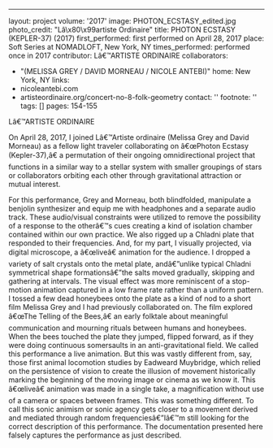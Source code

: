 ---
layout: project
volume: '2017'
image: PHOTON_ECSTASY_edited.jpg
photo_credit: "Lâ\x80\x99artiste Ordinaire"
title: PHOTON ECSTASY (KEPLER-37) (2017)
first_performed: first performed on April 28, 2017
place: Soft Series at NOMADLOFT, New York, NY
times_performed: performed once in 2017
contributor: Lâ€™ARTISTE ORDINAIRE
collaborators:
- "(MELISSA GREY / DAVID MORNEAU / NICOLE ANTEBI)"
home: New York, NY
links:
- nicoleantebi.com
- artisteordinaire.org/concert-no-8-folk-geometry
contact: ''
footnote: ''
tags: []
pages: 154-155



Lâ€™ARTISTE ORDINAIRE

On April 28, 2017, I joined Lâ€™Artiste ordinaire (Melissa Grey and David Morneau) as a fellow light traveler collaborating on â€œPhoton Ecstasy (Kepler-37),â€ a permutation of their ongoing omnidirectional project that functions in a similar way to a stellar system with smaller groupings of stars or collaborators orbiting each other through gravitational attraction or mutual interest.

For this performance, Grey and Morneau, both blindfolded, manipulate a benjolin synthesizer and equip me with headphones and a separate audio track. These audio/visual constraints were utilized to remove the possibility of a response to the otherâ€™s cues creating a kind of isolation chamber contained within our own practice. We also rigged up a Chladni plate that responded to their frequencies. And, for my part, I visually projected, via digital microscope, a â€œliveâ€ animation for the audience. I dropped a variety of salt crystals onto the metal plate, andâ€”unlike typical Chladni symmetrical shape formationsâ€”the salts moved gradually, skipping and gathering at intervals. The visual effect was more reminiscent of a stop-motion animation captured in a low frame rate rather than a uniform pattern. I tossed a few dead honeybees onto the plate as a kind of nod to a short film Melissa Grey and I had previously collaborated on. The film explored â€œThe Telling of the Bees,â€ an early folktale about meaningful communication and mourning rituals between humans and honeybees. When the bees touched the plate they jumped, flipped forward, as if they were doing continuous somersaults in an anti-gravitational field. We called this performance a live animation. But this was vastly different from, say, those first animal locomotion studies by Eadweard Muybridge, which relied on the persistence of vision to create the illusion of movement historically marking the beginning of the moving image or cinema as we know it. This â€œliveâ€ animation was made in a single take, a magnification without use of a camera or spaces between frames. This was something different. To call this sonic animism or sonic agency gets closer to a movement derived and mediated through random frequenciesâ€”Iâ€™m still looking for the correct description of this performance. The documentation presented here falsely captures the performance as just described.
